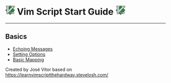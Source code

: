 # <img src="./assets/vim-logo.png" width="30"> Vim Script Start Guide <img src="./assets/vim-logo.png" width="30">

<hr>

## Basics

- [Echoing Messages](/guide/echoing-messages/echoing-messages.md)
- [Setting Options](/guide/setting-options/setting-options.md)
- [Basic Mapping](/guide/basic-mapping/basic-mapping.md)

Created by José Vitor based on https://learnvimscriptthehardway.stevelosh.com/

